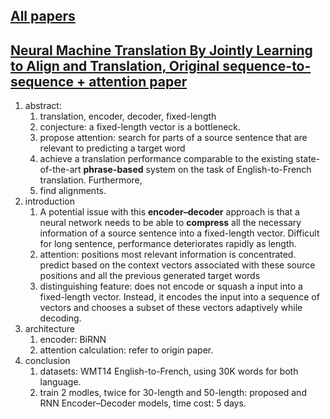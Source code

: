 ## [All papers](../papers.md)
## [Neural Machine Translation By Jointly Learning to Align and Translation, Original sequence-to-sequence + attention paper](https://arxiv.org/pdf/1409.0473.pdf)
1. abstract:
    1. translation, encoder, decoder, fixed-length
    2. conjecture: a fixed-length vector is a bottleneck.
    3. propose attention: search for parts of a source sentence that are relevant to predicting a target word
    4. achieve a translation performance comparable to the existing state-of-the-art **phrase-based** system on the task of English-to-French translation.  Furthermore,
    5. find alignments.
2. introduction
    1. A potential issue with this **encoder–decoder** approach is that a neural network needs to be able to **compress** all the necessary information of a source sentence into a fixed-length vector. Difficult for long sentence, performance deteriorates rapidly as length.
    2. attention:  positions most relevant information is concentrated. predict based on the context vectors associated with these source positions and all the previous generated target words
    3. distinguishing feature: does not encode or squash a input into a fixed-length vector. Instead, it encodes the input into a sequence of vectors and chooses a subset of these vectors adaptively while decoding.
3. architecture 
    1. encoder: BiRNN
    2. attention calculation: refer to origin paper.
4. conclusion
    1. datasets: WMT14 English-to-French, using 30K words for both language.
    2. train 2 modles, twice for 30-length and 50-length: proposed and RNN Encoder–Decoder models, time cost: 5 days.
